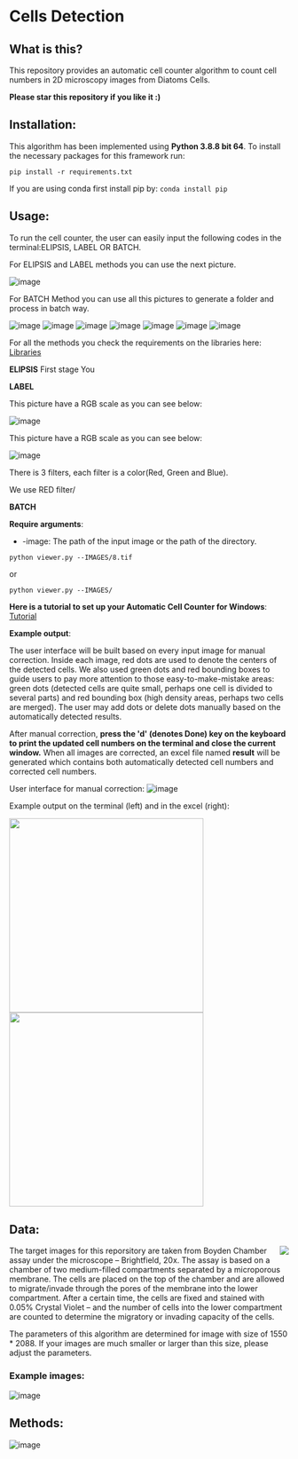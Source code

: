 # Cells Detection

## What is this?
This repository provides an automatic cell counter algorithm to count cell numbers in 2D microscopy images from Diatoms Cells. 


**Please star this repository if you like it :)**

## Installation:
This algorithm has been implemented using **Python 3.8.8 bit 64**. To install the necessary packages for this framework run:
```
pip install -r requirements.txt
```
If you are using conda first install pip by: ```conda install pip```


## Usage:

To run the cell counter, the user can easily input the following codes in the terminal:ELIPSIS, LABEL OR BATCH.

For ELIPSIS and LABEL methods you can use the next picture.

![image](https://github.com//Nahuel88Ar//Cells-Detection-//example_data/6.tif)

For BATCH Method you can use all this pictures to generate a folder and process in batch way.

![image](https://github.com//Nahuel88Ar//Cells-Detection-//example_data/1.tif)
![image](https://github.com//Nahuel88Ar//Cells-Detection-//example_data/2.tif)
![image](https://github.com//Nahuel88Ar//Cells-Detection-//example_data/3.tif)
![image](https://github.com//Nahuel88Ar//Cells-Detection-//example_data//4.tif)
![image](https://github.com//Nahuel88Ar//Cells-Detection-//example_data//5.tif)
![image](https://github.com//Nahuel88Ar//Cells-Detection-//example_data//6.tif)
![image](https://github.com//Nahuel88Ar//Cells-Detection-//example_data//7.tif)

For all the methods you check the requirements on the libraries here:
[Libraries](https://github.com//Nahuel88Ar//Cells-Detection-//requirements.txt)


**ELIPSIS**
First stage
You 



**LABEL**

This picture have a RGB scale as you can see below:

![image](https://github.com/Nahuel88Ar/Cells-Detection-/IMAGES/RGBFILTERS.JPG)

This picture have a RGB scale as you can see below:

![image](https://github.com/Nahuel88Ar/Cells-Detection-/IMAGES/example_image.tif)

There is 3 filters, each filter is a color(Red, Green and Blue).


We use RED filter/


**BATCH**


**Require arguments**:

* -image: The path of the input image or the path of the directory.

```
python viewer.py --IMAGES/8.tif
```
or
```
python viewer.py --IMAGES/
```

**Here is a tutorial to set up your Automatic Cell Counter for Windows**: [Tutorial](https://github.com/HelmholtzAI-Consultants-Munich/Automatic-Cell-Counter/blob/master/Python%20tutorial%20for%20Windows.pdf)

**Example output**:

The user interface will be built based on every input image for manual correction. Inside each image, red dots are used to denote the centers of the detected cells. We also used green dots and red bounding boxes to guide users to pay more attention to those easy-to-make-mistake areas: green dots (detected cells are quite small, perhaps one cell is divided to several parts) and red bounding box (high density areas, perhaps two cells are merged). The user may add dots or delete dots manually based on the automatically detected results. 

After manual correction, **press the 'd' (denotes Done) key on the keyboard to print the updated cell numbers on the terminal and close the current window.** When all images are corrected, an excel file named **result** will be generated which contains both automatically detected cell numbers and corrected cell numbers.

User interface for manual correction:
![image](https://github.com/HelmholtzAI-Consultants-Munich/Automatic-Cell-Counter/blob/master/images/example_result.png)

Example output on the terminal (left) and in the excel (right):
<p float="left">
  <img src="https://github.com/HelmholtzAI-Consultants-Munich/Automatic-Cell-Counter/blob/master/images/Terminal_output.png" width="350" />
  <img src="https://github.com/HelmholtzAI-Consultants-Munich/Automatic-Cell-Counter/blob/master/images/Excel_output.png" width="350" /> 
</p>


## Data:

<img align="right" src="https://github.com/HelmholtzAI-Consultants-Munich/Automatic-Cell-Counter/blob/master/images/Boyden%20Chamber%20Assay.png">
The target images for this reporsitory are taken from Boyden Chamber assay under the microscope – Brightfield, 20x. The assay is based on a chamber of two medium-filled compartments separated by a microporous membrane. The cells are placed on the top of the chamber and are allowed to migrate/invade through the pores of the membrane into the lower compartment. After a certain time, the cells are fixed and stained with 0.05% Crystal Violet – and the number of cells into the lower compartment are counted to determine the migratory or invading capacity of the cells. 

The parameters of this algorithm are determined for image with size of 1550 * 2088. If your images are much smaller or larger than this size, please adjust the parameters.

### Example images:
![image](https://github.com/HelmholtzAI-Consultants-Munich/Automatic-Cell-Counter/blob/master/images/example_images.png)

## Methods:

![image](https://github.com/HelmholtzAI-Consultants-Munich/Automatic-Cell-Counter/blob/master/images/methods.png)




